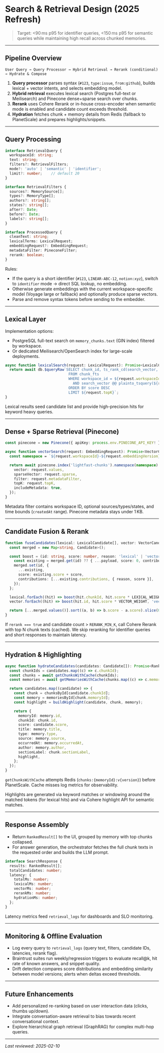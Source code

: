 # Search & Retrieval Design (2025 Refresh)

> Target: <90 ms p95 for identifier queries, <150 ms p95 for semantic queries while maintaining high recall across chunked memories.

---

## Pipeline Overview

```
User Query → Query Processor → Hybrid Retrieval → Rerank (conditional) → Hydrate & Compose
```

1. **Query processor** parses syntax (`#123`, `type:issue`, `from:github`), builds lexical + vector intents, and selects embedding model.
2. **Hybrid retrieval** executes lexical search (Postgres full-text or Meilisearch) and Pinecone dense+sparse search over chunks.
3. **Rerank** uses Cohere Rerank or in-house cross-encoder when semantic mode is enabled and candidate count exceeds threshold.
4. **Hydration** fetches chunk + memory details from Redis (fallback to PlanetScale) and prepares highlights/snippets.

---

## Query Processing

```typescript
interface RetrievalQuery {
  workspaceId: string;
  text: string;
  filters?: RetrievalFilters;
  mode?: 'auto' | 'semantic' | 'identifier';
  limit?: number;    // default 20
}

interface RetrievalFilters {
  sources?: MemorySource[];
  types?: MemoryType[];
  authors?: string[];
  states?: string[];
  after?: Date;
  before?: Date;
  labels?: string[];
}

interface ProcessedQuery {
  cleanText: string;
  lexicalTerms: LexicalRequest;
  embeddingRequest?: EmbeddingRequest;
  metadataFilter: PineconeFilter;
  rerank: boolean;
}
```

Rules:
- If the query is a short identifier (`#123`, `LINEAR-ABC-12`, `notion:xyz`), switch to `identifier` mode → direct SQL lookup, no embedding.
- Otherwise generate embeddings with the current workspace-specific model (Voyage large or fallback) and optionally produce sparse vectors.
- Parse and remove syntax tokens before sending to the embedder.

---

## Lexical Layer

Implementation options:
- PostgreSQL full-text search on `memory_chunks.text` (GIN index) filtered by workspace.
- Or dedicated Meilisearch/OpenSearch index for large-scale deployments.

```typescript
async function lexicalSearch(request: LexicalRequest): Promise<LexicalCandidate[]> {
  return await db.$queryRaw`SELECT chunk_id, ts_rank_cd(search_vector, plainto_tsquery(${request.tsQuery})) AS score
                             FROM chunk_fts
                             WHERE workspace_id = ${request.workspaceId}
                               AND search_vector @@ plainto_tsquery(${request.tsQuery})
                             ORDER BY score DESC
                             LIMIT ${request.topK}`;
}
```

Lexical results seed candidate list and provide high-precision hits for keyword heavy queries.

---

## Dense + Sparse Retrieval (Pinecone)

```typescript
const pinecone = new Pinecone({ apiKey: process.env.PINECONE_API_KEY! });

async function vectorSearch(request: EmbeddingRequest): Promise<VectorCandidate[]> {
  const namespace = `${request.workspaceId}-${request.embeddingVersion}`;

  return await pinecone.index('lightfast-chunks').namespace(namespace).query({
    vector: request.values,
    sparseVector: request.sparse,
    filter: request.metadataFilter,
    topK: request.topK,
    includeMetadata: true,
  });
}
```

Metadata filter contains workspace ID, optional sources/types/states, and time bounds (`createdAt` range). Pinecone metadata stays under 1 KB.

---

## Candidate Fusion & Rerank

```typescript
function fuseCandidates(lexical: LexicalCandidate[], vector: VectorCandidate[]): Candidate[] {
  const merged = new Map<string, Candidate>();

  const boost = (id: string, score: number, reason: 'lexical' | 'vector', payload: CandidatePayload) => {
    const existing = merged.get(id) ?? { ...payload, score: 0, contributions: [] };
    merged.set(id, {
      ...existing,
      score: existing.score + score,
      contributions: [...existing.contributions, { reason, score }],
    });
  };

  lexical.forEach((hit) => boost(hit.chunkId, hit.score * LEXICAL_WEIGHT, 'lexical', hit.payload));
  vector.forEach((hit) => boost(hit.id, hit.score * VECTOR_WEIGHT, 'vector', hit.payload));

  return [...merged.values()].sort((a, b) => b.score - a.score).slice(0, FUSED_TOP_K);
}
```

If `rerank === true` and candidate count > `RERANK_MIN_K`, call Cohere Rerank with top N chunk texts (cached). We skip reranking for identifier queries and short responses to maintain latency.

---

## Hydration & Highlighting

```typescript
async function hydrateCandidates(candidates: Candidate[]): Promise<RankedResult[]> {
  const chunkIds = candidates.map((c) => c.chunkId);
  const chunks = await getChunksWithCache(chunkIds);
  const memories = await getMemoriesWithCache(chunks.map((c) => c.memoryId));

  return candidates.map((candidate) => {
    const chunk = chunksById[candidate.chunkId];
    const memory = memoriesById[chunk.memoryId];
    const highlight = buildHighlight(candidate, chunk, memory);

    return {
      memoryId: memory.id,
      chunkId: chunk.id,
      score: candidate.score,
      title: memory.title,
      type: memory.type,
      source: memory.source,
      occurredAt: memory.occurredAt,
      author: memory.author,
      sectionLabel: chunk.sectionLabel,
      highlight,
    };
  });
}
```

`getChunksWithCache` attempts Redis (`chunks:{memoryId}:v{version}`) before PlanetScale. Cache misses log metrics for observability.

Highlights are generated via keyword matches or windowing around the matched tokens (for lexical hits) and via Cohere highlight API for semantic matches.

---

## Response Assembly

- Return `RankedResult[]` to the UI, grouped by memory with top chunks collapsed.
- For answer generation, the orchestrator fetches the full chunk texts in the requested order and builds the LLM prompt.

```typescript
interface SearchResponse {
  results: RankedResult[];
  totalCandidates: number;
  latency: {
    totalMs: number;
    lexicalMs: number;
    vectorMs: number;
    rerankMs: number;
    hydrationMs: number;
  };
}
```

Latency metrics feed `retrieval_logs` for dashboards and SLO monitoring.

---

## Monitoring & Offline Evaluation

- Log every query to `retrieval_logs` (query text, filters, candidate IDs, latencies, rerank flag).
- Braintrust suites run weekly/regression triggers to evaluate recall@k, hit rate of known answers, and snippet quality.
- Drift detection compares score distributions and embedding similarity between model versions; alerts when deltas exceed thresholds.

---

## Future Enhancements

- Add personalized re-ranking based on user interaction data (clicks, thumbs up/down).
- Integrate conversation-aware retrieval to bias towards recent conversational context.
- Explore hierarchical graph retrieval (GraphRAG) for complex multi-hop queries.

---

_Last reviewed: 2025-02-10_
